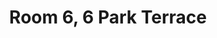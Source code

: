 ---
basin: 'No'
cudn: true
floor: Second
grade: 4
images: []
living_room: 'No'
location: 6 Park Terrace
name: '6'
network: Wireless Only
title: Room 6, 6 Park Terrace
---